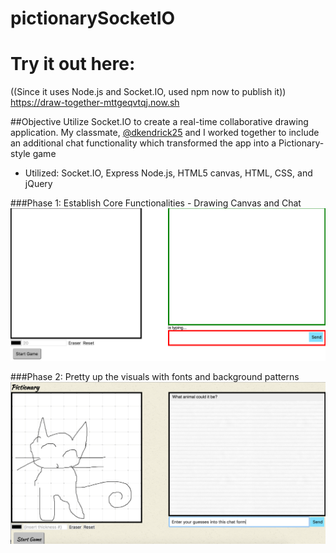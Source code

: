 # pictionarySocketIO

# Try it out here:
((Since it uses Node.js and Socket.IO, used npm now to publish it))
<https://draw-together-mttgeqvtqj.now.sh>


##Objective
Utilize Socket.IO to create a real-time collaborative drawing application. My classmate, [@dkendrick25](https://github.com/dkendrick25) and I worked together to include an additional chat functionality which transformed the app into a Pictionary-style game
* Utilized: Socket.IO, Express Node.js, HTML5 canvas, HTML, CSS, and jQuery

###Phase 1: Establish Core Functionalities - Drawing Canvas and Chat
![screenshot](screenshot1.png)


###Phase 2: Pretty up the visuals with fonts and background patterns
![screenshot](screenshot2.png)
